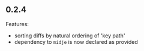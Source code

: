 ## 0.2.4

Features:

  - sorting diffs by natural ordering of 'key path'
  - dependency to `midje` is now declared as provided

